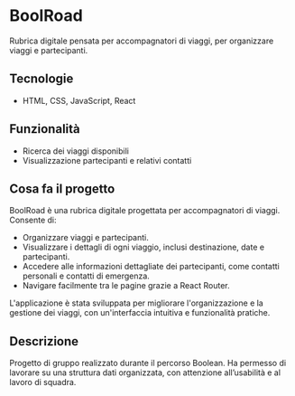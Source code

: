 # BoolRoad

Rubrica digitale pensata per accompagnatori di viaggi, per organizzare viaggi e partecipanti.

## Tecnologie
- HTML, CSS, JavaScript, React

## Funzionalità
- Ricerca dei viaggi disponibili
- Visualizzazione partecipanti e relativi contatti

## Cosa fa il progetto

BoolRoad è una rubrica digitale progettata per accompagnatori di viaggi. Consente di:

- Organizzare viaggi e partecipanti.
- Visualizzare i dettagli di ogni viaggio, inclusi destinazione, date e partecipanti.
- Accedere alle informazioni dettagliate dei partecipanti, come contatti personali e contatti di emergenza.
- Navigare facilmente tra le pagine grazie a React Router.

L'applicazione è stata sviluppata per migliorare l'organizzazione e la gestione dei viaggi, con un'interfaccia intuitiva e funzionalità pratiche.

## Descrizione

Progetto di gruppo realizzato durante il percorso Boolean. Ha permesso di lavorare su una struttura dati organizzata, con attenzione all’usabilità e al lavoro di squadra.